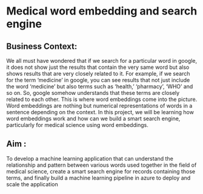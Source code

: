 # Medical word embedding and search engine

## Business Context:
We all must have wondered that if we search for a particular word in google, it does
not show just the results that contain the very same word but also shows results that
are very closely related to it. For example, if we search for the term ‘medicine’ in
google, you can see results that not just include the word ‘medicine’ but also terms
such as ‘health,’ ‘pharmacy’, ‘WHO’ and so on. So, google somehow understands
that these terms are closely related to each other. This is where word embeddings
come into the picture. Word embeddings are nothing but numerical representations
of words in a sentence depending on the context. In this project, we will be learning
how word embeddings work and how can we build a smart search engine,
particularly for medical science using word embeddings.
## Aim :
To develop a machine learning application that can understand the relationship and
pattern between various words used together in the field of medical science, create a
smart search engine for records containing those terms, and finally build a machine
learning pipeline in azure to deploy and scale the application